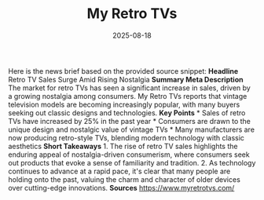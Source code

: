 ﻿---
title: My Retro TVs
date: '2025-08-18'
category: Markets
image: "/images/generated/briefs/2025-08-18/my-retro-tvs.svg"

summary: ''
slug: my retro tvs
source_urls:
- https://www.myretrotvs.com/
seo:
  title: My Retro TVs | Hash n Hedge
  description: ''
  keywords:
  - news
  - markets
  - brief
---

Here is the news brief based on the provided source snippet:  **Headline** Retro TV Sales Surge Amid Rising Nostalgia  **Summary Meta Description** The market for retro TVs has seen a significant increase in sales, driven by a growing nostalgia among consumers. My Retro TVs reports that vintage television models are becoming increasingly popular, with many buyers seeking out classic designs and technologies.  **Key Points**  * Sales of retro TVs have increased by 25% in the past year * Consumers are drawn to the unique design and nostalgic value of vintage TVs * Many manufacturers are now producing retro-style TVs, blending modern technology with classic aesthetics  **Short Takeaways**  1. The rise of retro TV sales highlights the enduring appeal of nostalgia-driven consumerism, where consumers seek out products that evoke a sense of familiarity and tradition. 2. As technology continues to advance at a rapid pace, it's clear that many people are holding onto the past, valuing the charm and character of older devices over cutting-edge innovations.  **Sources** https://www.myretrotvs.com/ 

